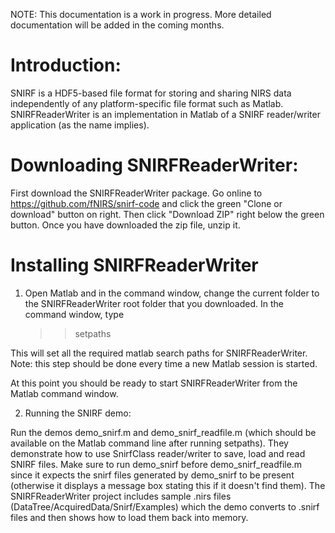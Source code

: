 
NOTE: This documentation is a work in progress. More detailed documentation will be added in the coming months.


Introduction:
=============
SNIRF is a HDF5-based file format for storing and sharing NIRS data independently of any platform-specific file format such as Matlab. SNIRFReaderWriter is an implementation in Matlab of a SNIRF reader/writer application (as the name implies). 


Downloading SNIRFReaderWriter:
==============================
First download the SNIRFReaderWriter package. Go online to https://github.com/fNIRS/snirf-code and click the green "Clone or download" button on right. Then click "Download ZIP" right below the green button. Once you have downloaded the zip file, unzip it.


Installing SNIRFReaderWriter
==============================

1. Open Matlab and in the command window, change the current folder to the SNIRFReaderWriter root folder that you downloaded. In the command window, type

   >> setpaths

This will set all the required matlab search paths for SNIRFReaderWriter. Note: this step should be done every time a new Matlab session is started. 

At this point you should be ready to start SNIRFReaderWriter from the Matlab command window. 

2. Running the SNIRF demo:

Run the demos demo_snirf.m and demo_snirf_readfile.m (which should be available on the Matlab command line after running setpaths). They demonstrate how to use SnirfClass reader/writer to save, load and read SNIRF files. Make sure to run demo_snirf before demo_snirf_readfile.m since it expects the snirf files generated by demo_snirf to be present (otherwise it displays a message box stating this if it doesn't find them). The SNIRFReaderWriter project includes sample .nirs files (DataTree/AcquiredData/Snirf/Examples) which the demo converts to .snirf files and then shows how to load them back into memory. 

